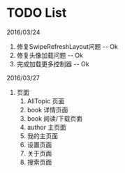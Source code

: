 # TODO List

2016/03/24

1. 修复SwipeRefreshLayout问题 -- Ok
2. 修复头像加载问题 -- Ok
3. 完成加载更多控制器 -- Ok

2016/03/27

1. 页面
    1. AllTopic 页面
    2. book 详情页面
    3. book 阅读/下载页面
    4. author 主页面
    5. 我的主页面
    6. 设置页面
    7. 关于页面
    8. 搜索页面
